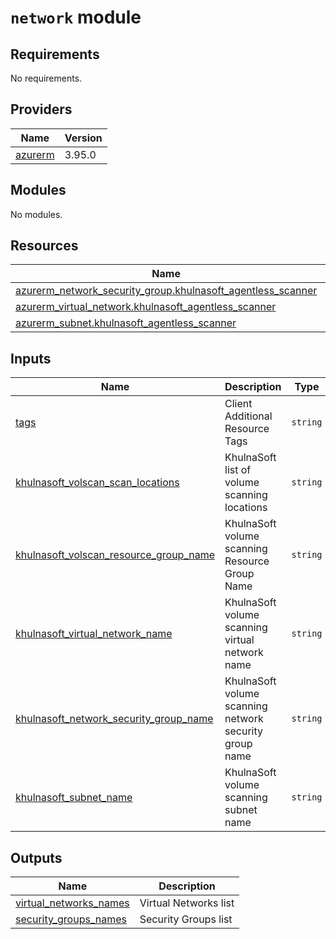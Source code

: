 # `network` module

<!-- BEGIN_TF_DOCS -->
## Requirements

No requirements.

## Providers

| Name | Version |
|------|---------|
| <a name="provider_azurerm"></a> [azurerm](#provider\_azurerm) | 3.95.0 |

## Modules

No modules.

## Resources

| Name | Type |
|------|------|
| [azurerm_network_security_group.khulnasoft_agentless_scanner](https://registry.terraform.io/providers/hashicorp/azurerm/latest/docs/resources/network_security_group) | resource |
| [azurerm_virtual_network.khulnasoft_agentless_scanner](https://registry.terraform.io/providers/hashicorp/azurerm/latest/docs/resources/virtual_network) | resource |
| [azurerm_subnet.khulnasoft_agentless_scanner](https://registry.terraform.io/providers/hashicorp/azurerm/latest/docs/resources/subnet) | resource |

## Inputs

| Name | Description | Type | Default | Required |
|------|-------------|------|---------|:--------:|
| <a name="tags"></a> [tags](#tags) | Client Additional Resource Tags | `string` | n/a | yes |
| <a name="khulnasoft_volscan_scan_locations"></a> [khulnasoft\_volscan\_scan\_locations](#khulnasoft\_volscan\_scan\_locations) | KhulnaSoft list of volume scanning locations | `string` | n/a | yes |
| <a name="khulnasoft_volscan_resource_group_name"></a> [khulnasoft\_volscan\_resource\_group\_name](#khulnasoft\_volscan\_resource\_group\_name) | KhulnaSoft volume scanning Resource Group Name | `string` | n/a | yes |
| <a name="khulnasoft_virtual_network_name"></a> [khulnasoft\_virtual\_network\_name](#khulnasoft\_virtual\_network\_name) | KhulnaSoft volume scanning virtual network name | `string` | n/a | yes |
| <a name="khulnasoft_network_security_group_name"></a> [khulnasoft\_network\_security\_group\_name](#khulnasoft\_network\_security\_group\_name) | KhulnaSoft volume scanning network security group name | `string` | n/a | yes |
| <a name="khulnasoft_subnet_name"></a> [khulnasoft\_subnet\_name](#khulnasoft\_subnet\_name) | KhulnaSoft volume scanning subnet name | `string` | n/a | yes |

## Outputs

| Name | Description |
|------|-------------|
| <a name="virtual_networks_names"></a> [virtual\_networks\_names](#virtual\_networks\_names) | Virtual Networks list |
| <a name="security_groups_names"></a> [security\_groups\_names](#security\_groups\_names) | Security Groups list |
<!-- END_TF_DOCS -->